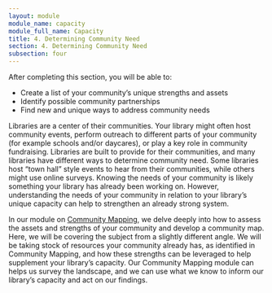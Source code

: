 ```yaml
---
layout: module
module_name: capacity
module_full_name: Capacity
title: 4. Determining Community Need
section: 4. Determining Community Need
subsection: four
---
```


<div class="objectives">

<p>After completing this section, you will be able to:</p>
<ul>
	<li>Create a list of your community’s unique strengths and assets</li>
  <li>Identify possible community partnerships</li>
  <li>Find new and unique ways to address community needs</li>
</ul>
</div>

Libraries are a center of their communities. Your library might often host community events, perform outreach to different parts of your community (for example schools and/or daycares), or play a key role in community fundraising. Libraries are built to provide for their communities, and many libraries have different ways to determine community need. Some libraries host “town hall” style events to hear from their communities, while others might use online surveys. Knowing the needs of your community is likely something your library has already been working on. However, understanding the needs of your community in relation to your library’s unique capacity can help to strengthen an already strong system.  

In our module on [Community Mapping](../communitymapping/index.html), we delve deeply into how to assess the assets and strengths of your community and develop a community map. Here, we will be covering the subject from a slightly different angle. We will be taking stock of resources your community already has, as identified in Community Mapping, and how these strengths can be leveraged to help supplement your library’s capacity. Our Community Mapping module can helps us survey the landscape, and we can use  what we know to inform our library’s capacity and act on our findings.
